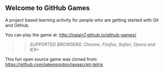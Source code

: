 ## Welcome to GitHub Games

A project based learning activity for people who are getting started with Git and GitHub.

You can play the game at: http://irajain7.github.io/github-games/

>> _*SUPPORTED BROWSERS*: Chrome, Firefox, Safari, Opera and IE9+_

This fun open source game was cloned from: https://github.com/jakesgordon/javascript-tetris
